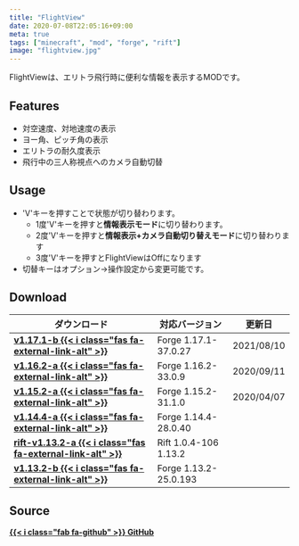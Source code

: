 ```yaml
---
title: "FlightView"
date: 2020-07-08T22:05:16+09:00
meta: true
tags: ["minecraft", "mod", "forge", "rift"]
image: "flightview.jpg"
---
```


FlightViewは、エリトラ飛行時に便利な情報を表示するMODです。

## Features

* 対空速度、対地速度の表示
* ヨー角、ピッチ角の表示
* エリトラの耐久度表示
* 飛行中の三人称視点へのカメラ自動切替

## Usage

* 'V'キーを押すことで状態が切り替わります。
  * 1度'V'キーを押すと**情報表示モード**に切り替わります。
  * 2度'V'キーを押すと**情報表示+カメラ自動切り替えモード**に切り替わります
  * 3度'V'キーを押すとFlightViewはOffになります
* 切替キーはオプション→操作設定から変更可能です。

## Download

| ダウンロード                                   | 対応バージョン        | 更新日         |
| ---------------------------------------------- | --------------------- | -------------- |
| **[v1.17.1-b {{< i class="fas fa-external-link-alt" >}}](https://bit.ly/2VEZQVh)**        | Forge 1.17.1-37.0.27   | 2021/08/10     |
| **[v1.16.2-a {{< i class="fas fa-external-link-alt" >}}](https://bit.ly/2RfDvYR)**        | Forge 1.16.2-33.0.9   | 2020/09/11     |
| **[v1.15.2-a {{< i class="fas fa-external-link-alt" >}}](https://bit.ly/3aQ1KoV)**        | Forge 1.15.2-31.1.0   | 2020/04/07     |
| **[v1.14.4-a {{< i class="fas fa-external-link-alt" >}}](https://bit.ly/2yMDLp7)**        | Forge 1.14.4-28.0.40  |                |
| **[rift-v1.13.2-a {{< i class="fas fa-external-link-alt" >}}](https://bit.ly/2kOC7Qy)**   | Rift 1.0.4-106 1.13.2 |                |
| **[v1.13.2-b {{< i class="fas fa-external-link-alt" >}}](https://bit.ly/2ZDIOnc)**        | Forge 1.13.2-25.0.193 |                |

## Source

**[{{< i class="fab fa-github" >}} GitHub](https://github.com/fubira/FlightView)**

